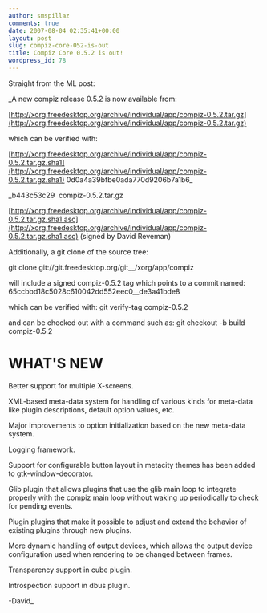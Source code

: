 ```yaml
---
author: smspillaz
comments: true
date: 2007-08-04 02:35:41+00:00
layout: post
slug: compiz-core-052-is-out
title: Compiz Core 0.5.2 is out!
wordpress_id: 78
---
```


Straight from the ML post:

_A new compiz release 0.5.2 is now available from:

[http://xorg.freedesktop.org/archive/individual/app/compiz-0.5.2.tar.gz](http://xorg.freedesktop.org/archive/individual/app/compiz-0.5.2.tar.gz)

which can be verified with:

[http://xorg.freedesktop.org/archive/individual/app/compiz-0.5.2.tar.gz.sha1](http://xorg.freedesktop.org/archive/individual/app/compiz-0.5.2.tar.gz.sha1)
0d0a4a39bfbe0ada770d9206b7a1b6_



_b443c53c29  compiz-0.5.2.tar.gz

[http://xorg.freedesktop.org/archive/individual/app/compiz-0.5.2.tar.gz.sha1.asc](http://xorg.freedesktop.org/archive/individual/app/compiz-0.5.2.tar.gz.sha1.asc)
(signed by David Reveman)

Additionally, a git clone of the source tree:

git clone git://git.freedesktop.org/git__/xorg/app/compiz

will include a signed compiz-0.5.2 tag which points to a commit named:
65ccbbd18c5028c610042dd552eec0__de3a41bde8

which can be verified with:
git verify-tag compiz-0.5.2

and can be checked out with a command such as:
git checkout -b build compiz-0.5.2


WHAT'S NEW
==========

Better support for multiple X-screens.

XML-based meta-data system for handling of various kinds
for meta-data like plugin descriptions, default option
values, etc.

Major improvements to option initialization based on the
new meta-data system.

Logging framework.

Support for configurable button layout in metacity themes
has been added to gtk-window-decorator.

Glib plugin that allows plugins that use the glib main
loop to integrate properly with the compiz main loop
without waking up periodically to check for pending
events.

Plugin plugins that make it possible to adjust and extend
the behavior of existing plugins through new plugins.

More dynamic handling of output devices, which allows the
output device configuration used when rendering to be
changed between frames.

Transparency support in cube plugin.

Introspection support in dbus plugin.


-David_
